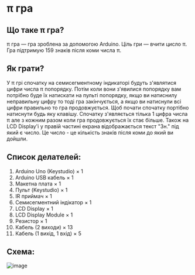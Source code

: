 # π гра

## Що таке π гра?
π гра — гра зроблена за допомогою Arduino. Ціль гри — вчити цисло π. Гра підтримую 159 знаків після коми числа π.

## Як грати?
У π грі спочатку на семисегментному індикаторі будуть з'являтися цифри числа π попорядку. Потім коли вони з'явилися попорядку вам потрібно буде їх натискати на пульті попорядку, якщо ви натиснилу неправильну цифру то тоді гра закінчується, а якщо ви натиснули всі цифри правильно то гра продовжується. Щоб почати спочатку портібно натиснути будь яку клавішу. Спочатку з'являється тілька 1 цифра числа π але з кожним разом коли гра продовжується їх стає більше. Також на LCD Display'і у правій частині екрана відображається текст "Зн." під який є число. Це число - це кількість знаків після коми до який ви дойшли.

## Список делателей:
1. Arduino Uno (Keystudio) × 1
2. Arduino USB кабель × 1
3. Макетна плата × 1
4. Пульт (Keystudio) × 1
5. IR приймач × 1
6. Семисегментний індікатор × 1
7. LCD Display × 1
8. LCD Display Module × 1
9. Резистор × 1
10. Кабель (2 виходи) × 13
11. Кабель (1 вихід, 1 вхід) × 5

## Схема:

![image](https://github.com/user-attachments/assets/39fe9805-5355-4ea4-87f7-c101aa30f8af)

			
			
			
